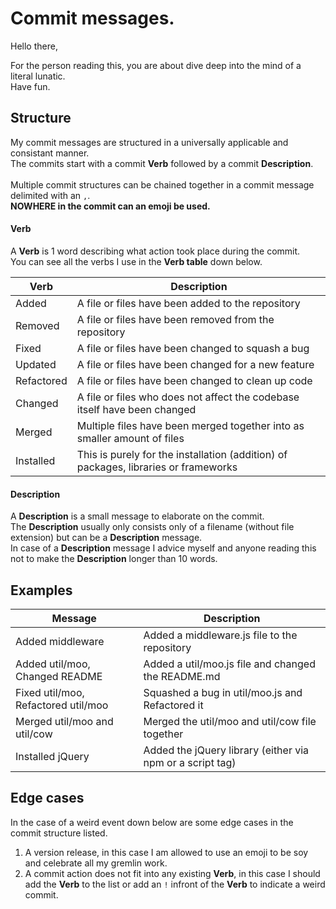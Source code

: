 # Commit messages.
Hello there, 

For the person reading this, you are about dive deep into the mind of a literal lunatic.<br>
Have fun.

## Structure
My commit messages are structured in a universally applicable and consistant manner.<br>
The commits start with a commit **Verb** followed by a commit **Description**.<br>
<br>
Multiple commit structures can be chained together in a commit message delimited with an `,`.<br>
**NOWHERE in the commit can an emoji be used.**

#### Verb
A **Verb** is 1 word describing what action took place during the commit.<br>
You can see all the verbs I use in the **Verb table** down below.

| Verb       | Description   |
| ---------- | ------------- |
| Added      | A file or files have been added to the repository     |
| Removed    | A file or files have been removed from the repository |
| Fixed      | A file or files have been changed to squash a bug     |
| Updated    | A file or files have been changed for a new feature   |
| Refactored | A file or files have been changed to clean up code    |
| Changed    | A file or files who does not affect the codebase itself have been changed           |
| Merged     | Multiple files have been merged together into as smaller amount of files            |
| Installed  | This is purely for the installation (addition) of packages, libraries or frameworks |

#### Description
A **Description** is a small message to elaborate on the commit.<br>
The **Description** usually only consists only of a filename (without file extension) but can be a **Description** message.<br> 
In case of a **Description** message I advice myself and anyone reading this not to make the **Description** longer than 10 words.

## Examples

| Message                             | Description |
| ----------------------------------- | ----------- |
| Added middleware                    | Added a middleware.js file to the repository              |
| Added util/moo, Changed README      | Added a util/moo.js file and changed the README.md        |
| Fixed util/moo, Refactored util/moo | Squashed a bug in util/moo.js and Refactored it           |
| Merged util/moo and util/cow        | Merged the util/moo and util/cow file together            |
| Installed jQuery                    | Added the jQuery library (either via npm or a script tag) |

## Edge cases
In the case of a weird event down below are some edge cases in the commit structure listed.<br>

1. A version release, in this case I am allowed to use an emoji to be soy and celebrate all my gremlin work.
2. A commit action does not fit into any existing **Verb**, in this case I should add the **Verb** to the list or add an `!` infront of the **Verb** to indicate a weird commit.
